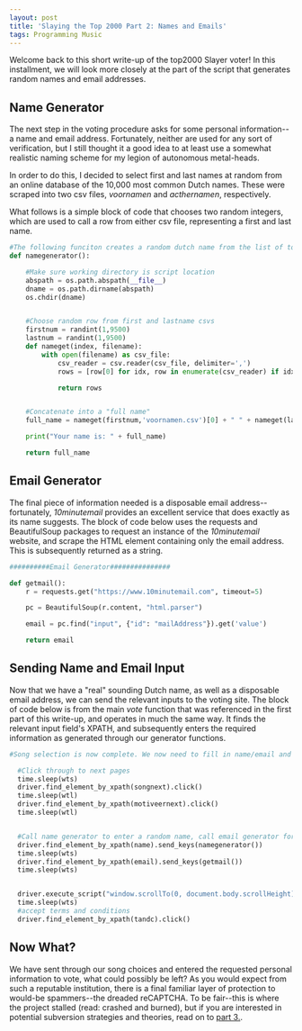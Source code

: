 ```yaml
---
layout: post
title: 'Slaying the Top 2000 Part 2: Names and Emails'
tags: Programming Music
---
```


Welcome back to this short write-up of the top2000 Slayer voter! In this installment, we will look more closely at the part of the script that generates random names and email addresses.

## Name Generator

The next step in the voting procedure asks for some personal information-- a name and email address. Fortunately, neither are used for any sort of verification, but I still thought it a good idea to at least use a somewhat realistic naming scheme for my legion of autonomous metal-heads.

In order to do this, I decided to select first and last names at random from an online database of the 10,000 most common Dutch names. These were scraped into two csv files, *voornamen* and *acthernamen*, respectively.

What follows is a simple block of code that chooses two random integers, which are used to call a row from either csv file, representing a first and last name.

~~~py
#The following funciton creates a random dutch name from the list of top 10000 first and last names
def namegenerator():

    #Make sure working directory is script location
    abspath = os.path.abspath(__file__)
    dname = os.path.dirname(abspath)
    os.chdir(dname)


    #Choose random row from first and lastname csvs
    firstnum = randint(1,9500)
    lastnum = randint(1,9500)
    def nameget(index, filename):
        with open(filename) as csv_file:
            csv_reader = csv.reader(csv_file, delimiter=',')
            rows = [row[0] for idx, row in enumerate(csv_reader) if idx in(index, index)]

            return rows


    #Concatenate into a "full name"
    full_name = nameget(firstnum,'voornamen.csv')[0] + " " + nameget(lastnum,'achternamen.csv')[0]

    print("Your name is: " + full_name)

    return full_name
~~~


## Email Generator

The final piece of information needed is a disposable email address--fortunately, *10minutemail* provides an excellent service that does exactly as its name suggests. The block of code below uses the requests and BeautifulSoup packages to request an instance of the *10minutemail* website, and scrape the HTML element containing only the email address. This is subsequently returned as a string.

~~~py
##########Email Generator###############

def getmail():
    r = requests.get("https://www.10minutemail.com", timeout=5)

    pc = BeautifulSoup(r.content, "html.parser")

    email = pc.find("input", {"id": "mailAddress"}).get('value')

    return email
~~~

## Sending Name and Email Input

Now that we have a "real" sounding Dutch name, as well as a disposable email address, we can send the relevant inputs to the voting site. The block of code below is from the main *vote* function that was referenced in the first part of this write-up, and operates in much the same way. It finds the relevant input field's XPATH, and subsequently enters the required information as generated through our generator functions.


~~~py
#Song selection is now complete. We now need to fill in name/email and submit the vote

  #Click through to next pages
  time.sleep(wts)
  driver.find_element_by_xpath(songnext).click()
  time.sleep(wtl)
  driver.find_element_by_xpath(motiveernext).click()
  time.sleep(wtl)


  #Call name generator to enter a random name, call email generator for disposable mail
  driver.find_element_by_xpath(name).send_keys(namegenerator())
  time.sleep(wts)
  driver.find_element_by_xpath(email).send_keys(getmail())
  time.sleep(wts)


  driver.execute_script("window.scrollTo(0, document.body.scrollHeight)")
  time.sleep(wts)
  #accept terms and conditions
  driver.find_element_by_xpath(tandc).click()
~~~

## Now What?

We have sent through our song choices and entered the requested personal information to vote, what could possibly be left? As you would expect from such a reputable institution, there is a final familiar layer of protection to would-be spammers--the dreaded reCAPTCHA. To be fair--this is where the project stalled (read: crashed and burned), but if you are interested in potential subversion strategies and theories, read on to [part 3.](https://denzilly.github.io/2019/01/08/Slayerpart3/).

